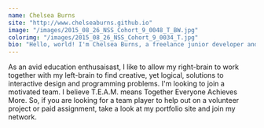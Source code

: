 ```yaml
---
name: Chelsea Burns
site: "http://www.chelseaburns.github.io"
image: "/images/2015_08_26_NSS_Cohort_9_0048_T_BW.jpg"
colorimg: "/images/2015_08_26_NSS_Cohort_9_0034_T.jpg"
bio: "Hello, world! I'm Chelsea Burns, a freelance junior developer and founder of Co.Design Software Development. My company's motto is 'building code and design with UX in mind.'"
---
```


As an avid education enthusaisast, I like to allow my right-brain to work together with my left-brain to find creative, yet logical, solutions to interactive design and programming problems. I'm looking to join a motivated team. I believe T.E.A.M. means Together Everyone Achieves More. So, if you are looking for a team player to help out on a volunteer project or paid assignment, take a look at my portfolio site and join my network.
